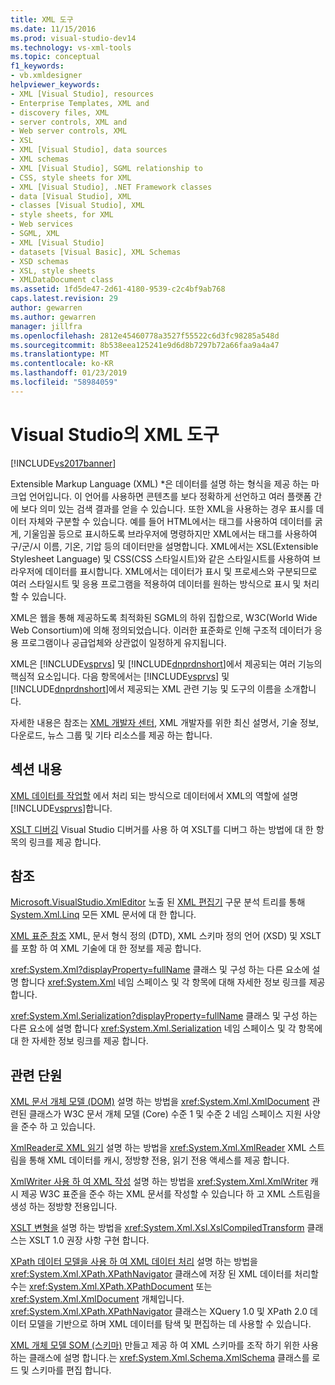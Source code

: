 ```yaml
---
title: XML 도구
ms.date: 11/15/2016
ms.prod: visual-studio-dev14
ms.technology: vs-xml-tools
ms.topic: conceptual
f1_keywords:
- vb.xmldesigner
helpviewer_keywords:
- XML [Visual Studio], resources
- Enterprise Templates, XML and
- discovery files, XML
- server controls, XML and
- Web server controls, XML
- XSL
- XML [Visual Studio], data sources
- XML schemas
- XML [Visual Studio], SGML relationship to
- CSS, style sheets for XML
- XML [Visual Studio], .NET Framework classes
- data [Visual Studio], XML
- classes [Visual Studio], XML
- style sheets, for XML
- Web services
- SGML, XML
- XML [Visual Studio]
- datasets [Visual Basic], XML Schemas
- XSD schemas
- XSL, style sheets
- XMLDataDocument class
ms.assetid: 1fd5de47-2d61-4180-9539-c2c4bf9ab768
caps.latest.revision: 29
author: gewarren
ms.author: gewarren
manager: jillfra
ms.openlocfilehash: 2812e45460778a3527f55522c6d3fc98285a548d
ms.sourcegitcommit: 8b538eea125241e9d6d8b7297b72a66faa9a4a47
ms.translationtype: MT
ms.contentlocale: ko-KR
ms.lasthandoff: 01/23/2019
ms.locfileid: "58984059"
---
```

# <a name="xml-tools-in-visual-studio"></a>Visual Studio의 XML 도구
[!INCLUDE[vs2017banner](../includes/vs2017banner.md)]


Extensible Markup Language (XML) *은 데이터를 설명 하는 형식을 제공 하는 마크업 언어입니다. 이 언어를 사용하면 콘텐츠를 보다 정확하게 선언하고 여러 플랫폼 간에 보다 의미 있는 검색 결과를 얻을 수 있습니다. 또한 XML을 사용하는 경우 표시를 데이터 자체와 구분할 수 있습니다. 예를 들어 HTML에서는 태그를 사용하여 데이터를 굵게, 기울임꼴 등으로 표시하도록 브라우저에 명령하지만 XML에서는 태그를 사용하여 구/군/시 이름, 기온, 기압 등의 데이터만을 설명합니다. XML에서는 XSL(Extensible Stylesheet Language) 및 CSS(CSS 스타일시트)와 같은 스타일시트를 사용하여 브라우저에 데이터를 표시합니다. XML에서는 데이터가 표시 및 프로세스와 구분되므로 여러 스타일시트 및 응용 프로그램을 적용하여 데이터를 원하는 방식으로 표시 및 처리할 수 있습니다.

 XML은 웹을 통해 제공하도록 최적화된 SGML의 하위 집합으로, W3C(World Wide Web Consortium)에 의해 정의되었습니다. 이러한 표준화로 인해 구조적 데이터가 응용 프로그램이나 공급업체와 상관없이 일정하게 유지됩니다.

 XML은 [!INCLUDE[vsprvs](../includes/vsprvs-md.md)] 및 [!INCLUDE[dnprdnshort](../includes/dnprdnshort-md.md)]에서 제공되는 여러 기능의 핵심적 요소입니다. 다음 항목에서는 [!INCLUDE[vsprvs](../includes/vsprvs-md.md)] 및 [!INCLUDE[dnprdnshort](../includes/dnprdnshort-md.md)]에서 제공되는 XML 관련 기능 및 도구의 이름을 소개합니다.

 자세한 내용은 참조는 [XML 개발자 센터](http://go.microsoft.com/fwlink/?LinkID=100176), XML 개발자를 위한 최신 설명서, 기술 정보, 다운로드, 뉴스 그룹 및 기타 리소스를 제공 하는 합니다.

## <a name="in-this-section"></a>섹션 내용
 [XML 데이터를 작업할](../xml-tools/working-with-xml-data.md) 에서 처리 되는 방식으로 데이터에서 XML의 역할에 설명 [!INCLUDE[vsprvs](../includes/vsprvs-md.md)]합니다.

 [XSLT 디버깅](../xml-tools/debugging-xslt.md) Visual Studio 디버거를 사용 하 여 XSLT를 디버그 하는 방법에 대 한 항목의 링크를 제공 합니다.

## <a name="reference"></a>참조
 [Microsoft.VisualStudio.XmlEditor](http://go.microsoft.com/fwlink/?LinkID=165699) 노출 된 [XML 편집기](http://go.microsoft.com/fwlink/?LinkId=228249) 구문 분석 트리를 통해 [System.Xml.Linq](http://go.microsoft.com/fwlink/?LinkId=228250) 모든 XML 문서에 대 한 합니다.

 [XML 표준 참조](http://msdn.microsoft.com/79c78508-c9d0-423a-a00f-672e855de401) XML, 문서 형식 정의 (DTD), XML 스키마 정의 언어 (XSD) 및 XSLT를 포함 하 여 XML 기술에 대 한 정보를 제공 합니다.

 <xref:System.Xml?displayProperty=fullName> 클래스 및 구성 하는 다른 요소에 설명 합니다 <xref:System.Xml> 네임 스페이스 및 각 항목에 대해 자세한 정보 링크를 제공 합니다.

 <xref:System.Xml.Serialization?displayProperty=fullName> 클래스 및 구성 하는 다른 요소에 설명 합니다 <xref:System.Xml.Serialization> 네임 스페이스 및 각 항목에 대 한 자세한 정보 링크를 제공 합니다.

## <a name="related-sections"></a>관련 단원
 [XML 문서 개체 모델 (DOM)](http://msdn.microsoft.com/library/b5e52844-4820-47c0-a61d-de2da33e9f54) 설명 하는 방법을 <xref:System.Xml.XmlDocument> 관련된 클래스가 W3C 문서 개체 모델 (Core) 수준 1 및 수준 2 네임 스페이스 지원 사양을 준수 하 고 있습니다.

 [XmlReader로 XML 읽기](http://msdn.microsoft.com/3029834c-a27e-4331-b7aa-711924062182) 설명 하는 방법을 <xref:System.Xml.XmlReader> XML 스트림을 통해 XML 데이터를 캐시, 정방향 전용, 읽기 전용 액세스를 제공 합니다.

 [XmlWriter 사용 하 여 XML 작성](http://msdn.microsoft.com/ea41f72c-e1d3-4e0a-ab0f-f0eb1c27ab86) 설명 하는 방법을 <xref:System.Xml.XmlWriter> 캐시 제공 W3C 표준을 준수 하는 XML 문서를 작성할 수 있습니다 하 고 XML 스트림을 생성 하는 정방향 전용입니다.

 [XSLT 변형을](http://msdn.microsoft.com/library/202f8820-224c-494f-b61e-cd127eac6e03) 설명 하는 방법을 <xref:System.Xml.Xsl.XslCompiledTransform> 클래스는 XSLT 1.0 권장 사항 구현 합니다.

 [XPath 데이터 모델을 사용 하 여 XML 데이터 처리](http://msdn.microsoft.com/library/536c6fce-1453-4654-9c72-bca54d47e081) 설명 하는 방법을 <xref:System.Xml.XPath.XPathNavigator> 클래스에 저장 된 XML 데이터를 처리할 수는 <xref:System.Xml.XPath.XPathDocument> 또는 <xref:System.Xml.XmlDocument> 개체입니다. <xref:System.Xml.XPath.XPathNavigator> 클래스는 XQuery 1.0 및 XPath 2.0 데이터 모델을 기반으로 하며 XML 데이터를 탐색 및 편집하는 데 사용할 수 있습니다.

 [XML 개체 모델 SOM (스키마)](http://msdn.microsoft.com/library/a897a599-ffd1-43f9-8807-e58c8a7194cd) 만들고 제공 하 여 XML 스키마를 조작 하기 위한 사용 하는 클래스에 설명 합니다.는 <xref:System.Xml.Schema.XmlSchema> 클래스를 로드 및 스키마를 편집 합니다.
